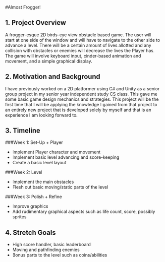 #Almost Frogger!

## 1. Project Overview

A frogger-esque 2D birds-eye view obstacle based game. The user will start at one side
of the window and will have to navigate to the other side to advance a level. There will
be a certain amount of lives allotted and any collision with obstacles or enemies will
decrease the lives the Player has. The game will involve keyboard input, cinder-based
animation and movement, and a simple graphical display.

## 2. Motivation and Background

I have previously worked on a 2D platformer using C# and Unity as a senior group project
in my senior year independent study CS class. This gave me some basic game design
mechanics and strategies. This project will be the first time that I will be applying the
knowledge I gained from that project to an entirely new project that is developed
solely by myself and that is an experience I am looking forward to.

## 3. Timeline

###Week 1: Set-Up + Player
* Implement Player character and movement
* Implement basic level advancing and score-keeping
* Create a basic level layout

###Week 2: Level

* Implement the main obstacles
* Flesh out basic moving/static parts of the level

###Week 3: Polish + Refine

* Improve graphics
* Add rudimentary graphical aspects such as life count, score, possibly sprites

## 4. Stretch Goals

* High score handler, basic leaderboard
* Moving and pathfinding enemies
* Bonus parts to the level such as coins/abilities
